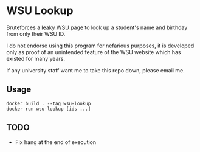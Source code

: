 # WSU Lookup

Bruteforces a [leaky WSU page](https://livingat.wsu.edu/cardinfo/deposit/default.aspx) to look up a student's name and birthday from only their WSU ID.

I do not endorse using this program for nefarious purposes, it is developed only as proof of an unintended feature of the WSU website which has existed for many years.

If any university staff want me to take this repo down, please email me.

## Usage

```
docker build . --tag wsu-lookup
docker run wsu-lookup [ids ...]
```

## TODO

- Fix hang at the end of execution
